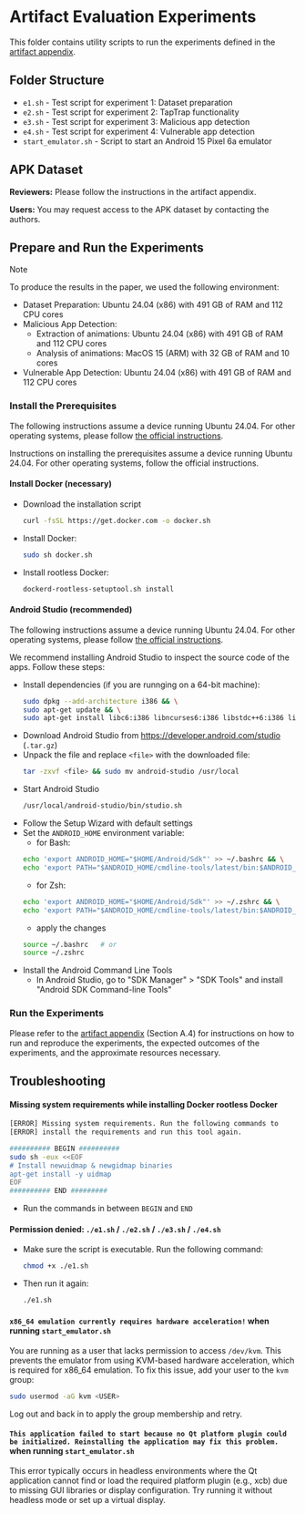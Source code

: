 # Artifact Evaluation Experiments

This folder contains utility scripts to run the experiments defined in the [artifact appendix](https://taptrap.click/artifact-appendix).

## Folder Structure

- `e1.sh` - Test script for experiment 1: Dataset preparation
- `e2.sh` - Test script for experiment 2: TapTrap functionality
- `e3.sh` - Test script for experiment 3: Malicious app detection
- `e4.sh` - Test script for experiment 4: Vulnerable app detection
- `start_emulator.sh` - Script to start an Android 15 Pixel 6a emulator

## APK Dataset

**Reviewers:** Please follow the instructions in the artifact appendix.

**Users:** You may request access to the APK dataset by contacting the authors. 

## Prepare and Run the Experiments

>[!NOTE]
> To produce the results in the paper, we used the following environment:
> - Dataset Preparation: Ubuntu 24.04 (x86) with 491 GB of RAM and 112 CPU cores
> - Malicious App Detection: 
>   - Extraction of animations: Ubuntu 24.04 (x86) with 491 GB of RAM and 112 CPU cores
>   - Analysis of animations: MacOS 15 (ARM) with 32 GB of RAM and 10 cores
> - Vulnerable App Detection: Ubuntu 24.04 (x86) with 491 GB of RAM and 112 CPU cores

### Install the Prerequisites

The following instructions assume a device running Ubuntu 24.04. For other operating systems, please follow [the official instructions](https://docs.docker.com/get-docker/).

Instructions on installing the prerequisites assume a device running Ubuntu 24.04. For other operating systems, follow the official instructions.

#### Install Docker (necessary)

- Download the installation script
  ```sh
  curl -fsSL https://get.docker.com -o docker.sh
  ```
- Install Docker:
  ```sh
  sudo sh docker.sh
  ```
- Install rootless Docker:
  ```sh
  dockerd-rootless-setuptool.sh install
  ```

#### Android Studio (recommended)

The following instructions assume a device running Ubuntu 24.04. For other operating systems, please follow [the official instructions](https://developer.android.com/studio/install).

We recommend installing Android Studio to inspect the source code of the apps. Follow these steps:

- Install dependencies (if you are runnging on a 64-bit machine):
  ```sh
  sudo dpkg --add-architecture i386 && \
  sudo apt-get update && \
  sudo apt-get install libc6:i386 libncurses6:i386 libstdc++6:i386 lib32z1 libbz2-1.0:i386
  ```
- Download Android Studio from https://developer.android.com/studio (`.tar.gz`)
- Unpack the file and replace `<file>` with the downloaded file:
  ```sh
  tar -zxvf <file> && sudo mv android-studio /usr/local
  ```
- Start Android Studio
  ```sh
  /usr/local/android-studio/bin/studio.sh
  ```
- Follow the Setup Wizard with default settings
- Set the `ANDROID_HOME` environment variable:
  - for Bash:
  ```sh
  echo 'export ANDROID_HOME="$HOME/Android/Sdk"' >> ~/.bashrc && \
  echo 'export PATH="$ANDROID_HOME/cmdline-tools/latest/bin:$ANDROID_HOME/platform-tools:$PATH"' >> ~/.bashrc
  ```
  - for Zsh:
  ```sh
  echo 'export ANDROID_HOME="$HOME/Android/Sdk"' >> ~/.zshrc && \
  echo 'export PATH="$ANDROID_HOME/cmdline-tools/latest/bin:$ANDROID_HOME/platform-tools:$PATH"' >> ~/.zshrc
  ```
  - apply the changes
  ```sh
  source ~/.bashrc   # or 
  source ~/.zshrc
  ```
- Install the Android Command Line Tools
  - In Android Studio, go to "SDK Manager" > "SDK Tools" and install "Android SDK Command-line Tools"

### Run the Experiments

Please refer to the [artifact appendix](https://taptrap.click/artifact-appendix) (Section A.4) for instructions on how to run and reproduce the experiments, the expected outcomes of the experiments, and the approximate resources necessary.

## Troubleshooting

#### Missing system requirements while installing Docker rootless Docker

```sh
[ERROR] Missing system requirements. Run the following commands to
[ERROR] install the requirements and run this tool again.

########## BEGIN ##########
sudo sh -eux <<EOF
# Install newuidmap & newgidmap binaries
apt-get install -y uidmap
EOF
########## END #########
```

- Run the commands in between `BEGIN` and `END`

#### Permission denied: `./e1.sh` / `./e2.sh` / `./e3.sh` / `./e4.sh`

- Make sure the script is executable. Run the following command:
    ```sh
    chmod +x ./e1.sh
    ```
- Then run it again:
  ```sh
  ./e1.sh
  ```

#### `x86_64 emulation currently requires hardware acceleration!` when running `start_emulator.sh`

You are running as a user that lacks permission to access `/dev/kvm`. This prevents the emulator from using KVM-based hardware acceleration, which is required for x86_64 emulation.
To fix this issue, add your user to the `kvm` group:
```sh
sudo usermod -aG kvm <USER>
```
Log out and back in to apply the group membership and retry.

#### `This application failed to start because no Qt platform plugin could be initialized. Reinstalling the application may fix this problem.` when running `start_emulator.sh`

This error typically occurs in headless environments where the Qt application cannot find or load the required platform plugin (e.g., xcb) due to missing GUI libraries or display configuration.
Try running it without headless mode or set up a virtual display.